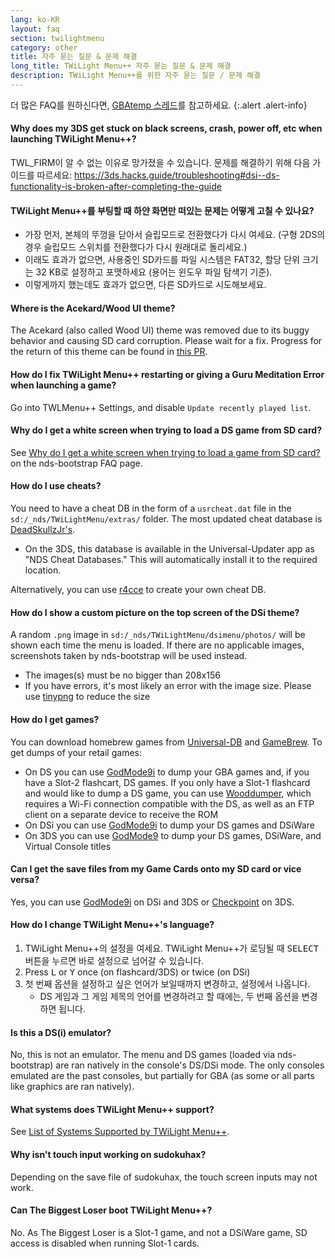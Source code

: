 ```yaml
---
lang: ko-KR
layout: faq
section: twilightmenu
category: other
title: 자주 묻는 질문 & 문제 해결
long_title: TWiLight Menu++ 자주 묻는 질문 & 문제 해결
description: TWiLight Menu++를 위한 자주 묻는 질문 / 문제 해결
---
```


더 많은 FAQ를 원하신다면, [GBAtemp 스레드](https://gbatemp.net/threads/ds-i-3ds-twilight-menu-gui-for-ds-i-games-and-ds-i-menu-replacement.472200/)를 참고하세요.
{:.alert .alert-info}

#### Why does my 3DS get stuck on black screens, crash, power off, etc when launching TWiLight Menu++?
TWL_FIRM이 알 수 없는 이유로 망가졌을 수 있습니다. 문제를 해결하기 위해 다음 가이드를 따르세요: <https://3ds.hacks.guide/troubleshooting#dsi--ds-functionality-is-broken-after-completing-the-guide>

#### TWiLight Menu++를 부팅할 때 하얀 화면만 떠있는 문제는 어떻게 고칠 수 있나요?
- 가장 먼저, 본체의 뚜껑을 닫아서 슬립모드로 전환했다가 다시 여세요. (구형 2DS의 경우 슬립모드 스위치를 전환했다가 다시 원래대로 돌리세요.)
- 이래도 효과가 없으면, 사용중인 SD카드를 파일 시스템은 FAT32, 할당 단위 크기는 32 KB로 설정하고 포맷하세요 (용어는 윈도우 파일 탐색기 기준).
- 이렇게까지 했는데도 효과가 없으면, 다른 SD카드로 시도해보세요.

#### Where is the Acekard/Wood UI theme?
The Acekard (also called Wood UI) theme was removed due to its buggy behavior and causing SD card corruption. Please wait for a fix. Progress for the return of this theme can be found in [this PR](https://github.com/DS-Homebrew/TWiLightMenu/pull/1109).

#### How do I fix TWiLight Menu++ restarting or giving a Guru Meditation Error when launching a game?
Go into TWLMenu++ Settings, and disable `Update recently played list`.

#### Why do I get a white screen when trying to load a DS game from SD card?
See [Why do I get a white screen when trying to load a game from SD card?](../nds-bootstrap/faq?faq=why-do-i-get-a-white-screen-when-trying-to-load-a-game-from-sd-card) on the nds-bootstrap FAQ page.

#### How do I use cheats?
You need to have a cheat DB in the form of a `usrcheat.dat` file in the `sd:/_nds/TWiLightMenu/extras/` folder. The most updated cheat database is [DeadSkullzJr's](https://gbatemp.net/threads/deadskullzjrs-flashcart-cheat-databases.488711/).
- On the 3DS, this database is available in the Universal-Updater app as "NDS Cheat Databases." This will automatically install it to the required location.

Alternatively, you can use [r4cce](http://hp.vector.co.jp/authors/VA013928/soft_en.html) to create your own cheat DB.

#### How do I show a custom picture on the top screen of the DSi theme?
A random `.png` image in `sd:/_nds/TWiLightMenu/dsimenu/photos/` will be shown each time the menu is loaded. If there are no applicable images, screenshots taken by nds-bootstrap will be used instead.

- The images(s) must be no bigger than 208x156
- If you have errors, it's most likely an error with the image size. Please use [tinypng](https://tinypng.com) to reduce the size

#### How do I get games?
You can download homebrew games from [Universal-DB](https://db.universal-team.net/ds) and [GameBrew](https://www.gamebrew.org/wiki/List_of_all_DS_homebrew#Games). To get dumps of your retail games:
- On DS you can use [GodMode9i](https://github.com/DS-Homebrew/GodMode9i/releases) to dump your GBA games and, if you have a Slot-2 flashcart, DS games. If you only have a Slot-1 flashcard and would like to dump a DS game, you can use [Wooddumper](https://digiex.net/attachments/wooddumper_r89-zip.14735/), which requires a Wi-Fi connection compatible with the DS, as well as an FTP client on a separate device to receive the ROM
- On DSi you can use [GodMode9i](https://github.com/DS-Homebrew/GodMode9i/releases) to dump your DS games and DSiWare
- On 3DS you can use [GodMode9](https://github.com/d0k3/GodMode9/releases) to dump your DS games, DSiWare, and Virtual Console titles

#### Can I get the save files from my Game Cards onto my SD card or vice versa?
Yes, you can use [GodMode9i](https://github.com/DS-Homebrew/GodMode9i/releases) on DSi and 3DS or [Checkpoint](https://github.com/FlagBrew/Checkpoint/releases) on 3DS.

#### How do I change TWiLight Menu++'s language?
1. TWiLight Menu++의 설정을 여세요. TWiLight Menu++가 로딩될 때 <kbd>SELECT</kbd>버튼을 누르면 바로 설정으로 넘어갈 수 있습니다.
1. Press <kbd class="l">L</kbd> or <kbd class="face">Y</kbd> once (on flashcard/3DS) or twice (on DSi)
1. 첫 번째 옵션을 설정하고 싶은 언어가 보일때까지 변경하고, 설정에서 나옵니다.
   - DS 게임과 그 게임 제목의 언어를 변경하려고 할 때에는, 두 번째 옵션을 변경하면 됩니다.

#### Is this a DS(i) emulator?
No, this is not an emulator. The menu and DS games (loaded via nds-bootstrap) are ran natively in the console's DS/DSi mode. The only consoles emulated are the past consoles, but partially for GBA (as some or all parts like graphics are ran natively).

#### What systems does TWiLight Menu++ support?
See [List of Systems Supported by TWiLight Menu++](../ds-index/emulators#list-of-supported-systems-by-twilight-menu).

#### Why isn't touch input working on sudokuhax?
Depending on the save file of sudokuhax, the touch screen inputs may not work.

#### Can The Biggest Loser boot TWiLight Menu++?
No. As The Biggest Loser is a Slot-1 game, and not a DSiWare game, SD access is disabled when running Slot-1 cards.
